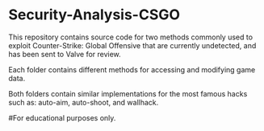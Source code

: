 # Security-Analysis-CSGO
This repository contains source code for two methods commonly used to exploit Counter-Strike: Global Offensive that are currently undetected, and has been sent to Valve for review.

Each folder contains different methods for accessing and modifying game data.

Both folders contain similar implementations for the most famous hacks such as: auto-aim, auto-shoot, and wallhack.

#For educational purposes only.
